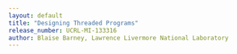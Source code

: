 ```yaml
---
layout: default
title: "Designing Threaded Programs"
release_number: UCRL-MI-133316
author: Blaise Barney, Lawrence Livermore National Laboratory
---
```

